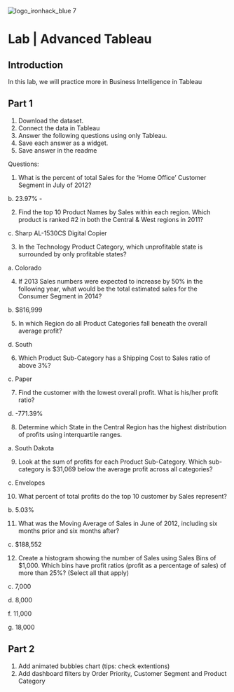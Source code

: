 ![logo_ironhack_blue 7](https://user-images.githubusercontent.com/23629340/40541063-a07a0a8a-601a-11e8-91b5-2f13e4e6b441.png)

# Lab | Advanced Tableau

## Introduction

In this lab, we will practice more in Business Intelligence in Tableau



## Part 1

1. Download the dataset.
2. Connect the data in Tableau
3. Answer the following questions using only Tableau. 
4. Save each answer as a widget. 
5. Save answer in the readme

Questions:
1. What is the percent of total Sales for the ‘Home Office’ Customer Segment in July of 2012?



b. 23.97% -


2. Find the top 10 Product Names by Sales within each region. Which product is ranked #2 in both the Central
& West regions in 2011?

c. Sharp AL-1530CS Digital Copier

3. In the Technology Product Category, which unprofitable state is surrounded by only profitable states?

a. Colorado


4. If 2013 Sales numbers were expected to increase by 50% in the following year, what would be the total
estimated sales for the Consumer Segment in 2014?


b. $816,999


5. In which Region do all Product Categories fall beneath the overall average profit?

d. South


6. Which Product Sub-Category has a Shipping Cost to Sales ratio of above 3%?

c. Paper


7. Find the customer with the lowest overall profit. What is his/her profit ratio?



d. -771.39%

8. Determine which State in the Central Region has the highest distribution of profits using interquartile
ranges.

a. South Dakota



9. Look at the sum of profits for each Product Sub-Category. Which sub-category is $31,069 below the
average profit across all categories?



c. Envelopes


10. What percent of total profits do the top 10 customer by Sales represent?

    

b. 5.03%


11. What was the Moving Average of Sales in June of 2012, including six months prior and six months after?



c. $188,552



12. Create a histogram showing the number of Sales using Sales Bins of $1,000. Which bins have profit ratios
(profit as a percentage of sales) of more than 25%? (Select all that apply)



c. 7,000

d. 8,000

f. 11,000

g. 18,000


## Part 2
1. Add animated bubbles chart (tips: check extentions)
2. Add dashboard filters by Order Priority, Customer Segment and Product Category
